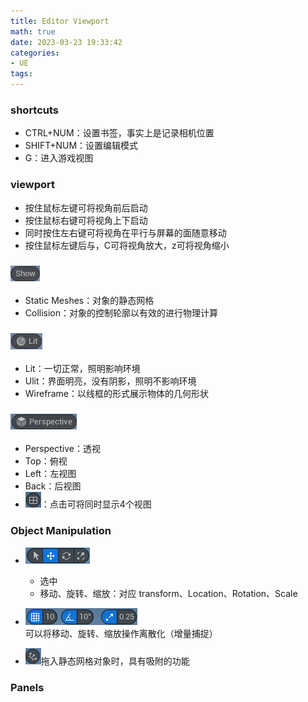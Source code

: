 ```yaml
---
title: Editor Viewport
math: true
date: 2023-03-23 19:33:42
categories:
- UE
tags: 
---
```

### shortcuts
- CTRL+NUM：设置书签，事实上是记录相机位置
- SHIFT+NUM：设置编辑模式
- G：进入游戏视图
<!--more-->
### viewport
- 按住鼠标左键可将视角前后启动
- 按住鼠标右键可将视角上下启动
- 同时按住左右键可将视角在平行与屏幕的面随意移动
- 按住鼠标左键后与，C可将视角放大，z可将视角缩小

### <span class="inline-left">![Show](Editor%20Viewport/Show.png)</span>
- Static Meshes：对象的静态网格
- Collision：对象的控制轮廓以有效的进行物理计算

### <span class="inline-left">![View Modes](Editor%20Viewport/View%20Modes.png)</span>
- Lit：一切正常，照明影响环境
- Ulit：界面明亮，没有阴影，照明不影响环境
- Wireframe：以线框的形式展示物体的几何形状

### <span class="inline-left">![perspective](Editor%20Viewport/perspective.png)</span>
- Perspective：透视
- Top：俯视
- Left：左视图
- Back：后视图
- <span class="inline-left">![View](Editor%20Viewport/View.png)</span>：点击可将同时显示4个视图

### Object Manipulation
- <span class="inline-left">![Opitions](Editor%20Viewport/Opitions.png)</span>
  - 选中
  - 移动、旋转、缩放：对应 transform、Location、Rotation、Scale

- <span class="inline-left">![Snapping](Editor%20Viewport/Snapping.png)</span>可以将移动、旋转、缩放操作离散化（增量捕捉）
- <span class="inline-left">![Surfaces](Editor%20Viewport/Surfaces.png)</span>拖入静态网格对象时，具有吸附的功能

### Panels
